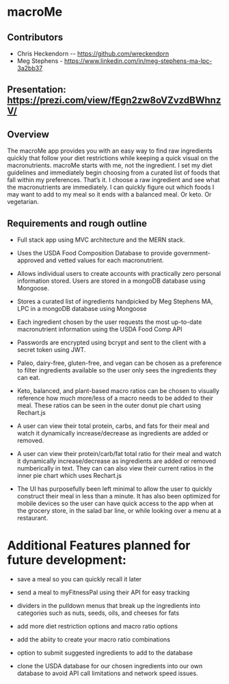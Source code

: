 # macroMe

## Contributors

* Chris Heckendorn -- https://github.com/wreckendorn
* Meg Stephens - https://www.linkedin.com/in/meg-stephens-ma-lpc-3a2bb37

## Presentation: https://prezi.com/view/fEgn2zw8oVZvzdBWhnzV/

## Overview
The macroMe app provides you with an easy way to find raw ingredients quickly that follow your diet restrictions while keeping a quick visual on the macronutrients. macroMe starts with me, not the ingredient. I set my diet guidelines and immediately begin choosing from a curated list of foods that fall within my preferences. That’s it. I choose a raw ingredient and see what the macronutrients are immediately. I can quickly figure out which foods I may want to add to my meal so it ends with a balanced meal. Or keto. Or vegetarian.


## Requirements and rough outline

* Full stack app using MVC architecture and the MERN stack. 

* Uses the USDA Food Composition Database to provide government-approved and vetted values for each macronutrient.

* Allows individual users to create accounts with practically zero personal information stored. Users are stored in a mongoDB database using Mongoose.

* Stores a curated list of ingredients handpicked by Meg Stephens MA, LPC in a mongoDB database using Mongoose

* Each ingredient chosen by the user requests the most up-to-date macronutrient information using the USDA Food Comp API

* Passwords are encrypted using bcrypt and sent to the client with a secret token using JWT.

* Paleo, dairy-free, gluten-free, and vegan can be chosen as a preference to filter ingredients available so the user only sees the ingredients they can eat.

* Keto, balanced, and plant-based macro ratios can be chosen to visually reference how much more/less of a macro needs to be added to their meal. These ratios can be seen in the outer donut pie chart using Rechart.js

* A user can view their total protein, carbs, and fats for their meal and watch it dynamically increase/decrease as ingredients are added or removed.

* A user can view their protein/carb/fat total ratio for their meal and watch it dynamically increase/decrease as ingredients are added or removed numberically in text. They can can also view their current ratios in the inner pie chart which uses Rechart.js

* The UI has purposefully been left minimal to allow the user to quickly construct their meal in less than a minute. It has also been optimized for mobile devices so the user can have quick access to the app when at the grocery store, in the salad bar line, or while looking over a menu at a restaurant.


# Additional Features planned for future development:

* save a meal so you can quickly recall it later

* send a meal to myFitnessPal using their API for easy tracking

* dividers in the pulldown menus that break up the ingredients into categories such as nuts, seeds, oils, and cheeses for fats

* add more diet restriction options and macro ratio options

* add the abiity to create your macro ratio combinations

* option to submit suggested ingredients to add to the database

* clone the USDA database for our chosen ingredients into our own database to avoid API call limitations and network speed issues.
